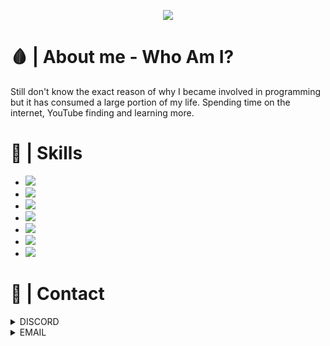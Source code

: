 <p align="center">
<img src="https://github.com/zBlxxded/zBlxxded/blob/main/src/banner.gif">
</p>
<link rel="stylesheet" href="https://www.w3schools.com/w3css/4/w3.css">

# 🩸 | About me - Who Am I?
Still don't know the exact reason of why I became involved in programming but it has consumed a large portion of my life. Spending time on the internet, YouTube finding and learning more.

# 🧠 | Skills

- <img src="https://progress-bar.dev/100/?title=%F0%9F%93%A0%20|%20HTML%20&width=300&color=ff0000">
- <img src="https://progress-bar.dev/100/?title=%F0%9F%93%9F%20|%20BASH%2fBATCH%20&width=300&color=ff0000">
- <img src="https://progress-bar.dev/95/?title=%F0%9F%8E%9A%EF%B8%8F%20|%20CSS%20&width=300&color=ff0000">
- <img src="https://progress-bar.dev/75/?title=%F0%9F%90%8D%20|%20PYTHON%20&width=300&color=ff0000">
- <img src="https://progress-bar.dev/40/?title=%F0%9F%92%89%20|%20JAVASCRIPT%20&width=300&color=ff0000">
- <img src="https://progress-bar.dev/35/?title=%F0%9F%94%AE%20|%20PERL%20&width=300&color=ff0000">
- <img src="https://progress-bar.dev/5/?title=%F0%9F%94%AE%20|%20C#%20&width=300&color=ff0000">

# 🤙 | Contact
<details><summary>DISCORD</summary><a href="https://discord.com/users/847117740951076874">Blxxded#0303</a></details>
<details><summary>EMAIL</summary><a href="mailto:zblxxded@gmail.com">zblxxded@gmail.com</a></details>
